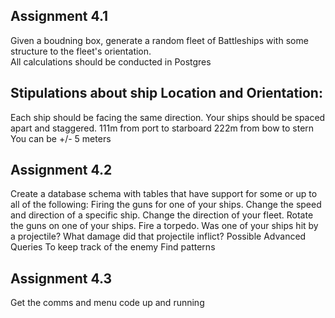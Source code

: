 ## Assignment 4.1
Given a boudning box, generate a random fleet of Battleships with some structure to the fleet's orientation.  
All calculations should be conducted in Postgres  

## Stipulations about ship Location and Orientation:
  Each ship should be facing the same direction.
  Your ships should be spaced apart and staggered.
    111m from port to starboard
    222m from bow to stern
    You can be +/- 5 meters
    
## Assignment 4.2
Create a database schema with tables that have support for some or up to all of the following:
  Firing the guns for one of your ships.
  Change the speed and direction of a specific ship.
  Change the direction of your fleet.
  Rotate the guns on one of your ships.
  Fire a torpedo.
  Was one of your ships hit by a projectile?
  What damage did that projectile inflict?
  Possible Advanced Queries
    To keep track of the enemy
    Find patterns
    
## Assignment 4.3
Get the comms and menu code up and running
